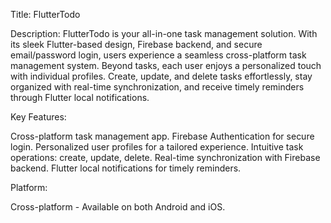 Title: FlutterTodo

Description:
FlutterTodo is your all-in-one task management solution. With its sleek Flutter-based design, Firebase backend, and secure email/password login, users experience a seamless cross-platform task management system. Beyond tasks, each user enjoys a personalized touch with individual profiles. Create, update, and delete tasks effortlessly, stay organized with real-time synchronization, and receive timely reminders through Flutter local notifications.

Key Features:

Cross-platform task management app.
Firebase Authentication for secure login.
Personalized user profiles for a tailored experience.
Intuitive task operations: create, update, delete.
Real-time synchronization with Firebase backend.
Flutter local notifications for timely reminders.

Platform:

Cross-platform - Available on both Android and iOS.
